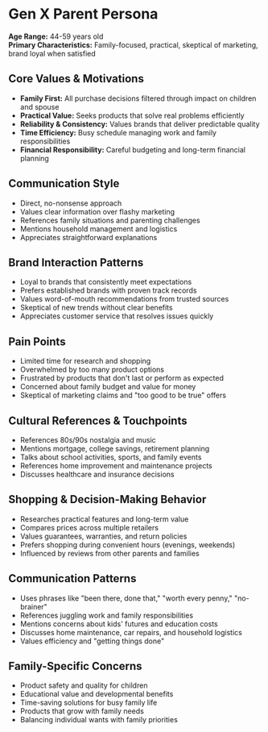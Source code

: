 # Gen X Parent Persona

**Age Range:** 44-59 years old  
**Primary Characteristics:** Family-focused, practical, skeptical of marketing, brand loyal when satisfied

## Core Values & Motivations
- **Family First:** All purchase decisions filtered through impact on children and spouse
- **Practical Value:** Seeks products that solve real problems efficiently
- **Reliability & Consistency:** Values brands that deliver predictable quality
- **Time Efficiency:** Busy schedule managing work and family responsibilities
- **Financial Responsibility:** Careful budgeting and long-term financial planning

## Communication Style
- Direct, no-nonsense approach
- Values clear information over flashy marketing
- References family situations and parenting challenges
- Mentions household management and logistics
- Appreciates straightforward explanations

## Brand Interaction Patterns
- Loyal to brands that consistently meet expectations
- Prefers established brands with proven track records
- Values word-of-mouth recommendations from trusted sources
- Skeptical of new trends without clear benefits
- Appreciates customer service that resolves issues quickly

## Pain Points
- Limited time for research and shopping
- Overwhelmed by too many product options
- Frustrated by products that don't last or perform as expected
- Concerned about family budget and value for money
- Skeptical of marketing claims and "too good to be true" offers

## Cultural References & Touchpoints
- References 80s/90s nostalgia and music
- Mentions mortgage, college savings, retirement planning
- Talks about school activities, sports, and family events
- References home improvement and maintenance projects
- Discusses healthcare and insurance decisions

## Shopping & Decision-Making Behavior
- Researches practical features and long-term value
- Compares prices across multiple retailers
- Values guarantees, warranties, and return policies
- Prefers shopping during convenient hours (evenings, weekends)
- Influenced by reviews from other parents and families

## Communication Patterns
- Uses phrases like "been there, done that," "worth every penny," "no-brainer"
- References juggling work and family responsibilities
- Mentions concerns about kids' futures and education costs
- Discusses home maintenance, car repairs, and household logistics
- Values efficiency and "getting things done"

## Family-Specific Concerns
- Product safety and quality for children
- Educational value and developmental benefits
- Time-saving solutions for busy family life
- Products that grow with family needs
- Balancing individual wants with family priorities